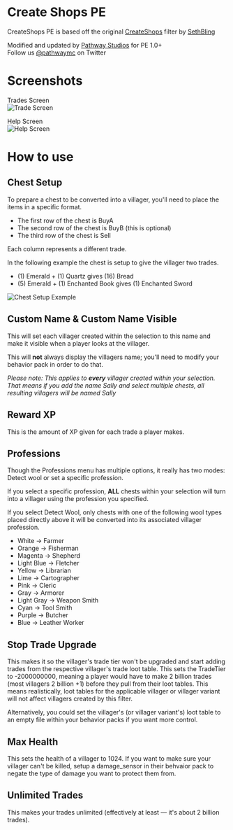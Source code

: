 # Create Shops PE
CreateShops PE is based off the original [CreateShops](https://www.youtube.com/watch?v=dMDnbyFDvXQ) filter by [SethBling](https://www.youtube.com/channel/UC8aG3LDTDwNR1UQhSn9uVrw)

Modified and updated by [Pathway Studios](http://pathway.studio) for PE 1.0+  
Follow us [@pathwaymc](https://twitter.com/@pathwaymc) on Twitter

# Screenshots
Trades Screen  
![Trade Screen](https://user-images.githubusercontent.com/1608235/29000334-5e3f89ae-7a35-11e7-9420-ffa3a1fee980.png "Trade Screen")

Help Screen  
![Help Screen](https://user-images.githubusercontent.com/1608235/29000335-6010e8ea-7a35-11e7-9363-dc0bc0a36624.png "Help Screen")

# How to use

## Chest Setup
To prepare a chest to be converted into a villager, you'll need to place the items in a specific format.

* The first row of the chest is BuyA
* The second row of the chest is BuyB (this is optional)
* The third row of the chest is Sell

Each column represents a different trade. 

In the following example the chest is setup to give the villager two trades.

* (1) Emerald + (1) Quartz gives (16) Bread
* (5) Emerald + (1) Enchanted Book gives (1) Enchanted Sword

![Chest Setup Example](https://user-images.githubusercontent.com/1608235/29000338-6a49d72c-7a35-11e7-97cc-257aff4e970f.png "Chest Setup Example")

## Custom Name & Custom Name Visible
This will set each villager created within the selection to this name and make it visible when a player looks at the villager.

This will **not** always display the villagers name; you'll need to modify your behavior pack in order to do that.

*Please note: This applies to **every** villager created within your selection. That means if you add the name Sally and select multiple chests, all resulting villagers will be named Sally*

## Reward XP
This is the amount of XP given for each trade a player makes.

## Professions
Though the Professions menu has multiple options, it really has two modes: Detect wool or set a specific profession. 

If you select a specific profession, **ALL** chests within your selection will turn into a villager using the profession you specified.

If you select Detect Wool, only chests with one of the following wool types placed directly above it will be converted into its associated villager profession.

* White -> Farmer
* Orange -> Fisherman
* Magenta -> Shepherd
* Light Blue -> Fletcher 
* Yellow -> Librarian
* Lime -> Cartographer
* Pink -> Cleric
* Gray -> Armorer
* Light Gray -> Weapon Smith
* Cyan -> Tool Smith
* Purple -> Butcher
* Blue -> Leather Worker

## Stop Trade Upgrade
This makes it so the villager's trade tier won't be upgraded and start adding trades from the respective villager's trade loot table. This sets the TradeTier to -2000000000, meaning a player would have to make 2 billion trades (most villagers 2 billion +1) before they pull from their loot tables. This means realistically, loot tables for the applicable villager or villager variant will not affect villagers created by this filter.

Alternatively, you could set the villager's (or villager variant's) loot table to an empty file within your behavior packs if you want more control.

## Max Health
This sets the health of a villager to 1024. If you want to make sure your villager can't be killed, setup a damage\_sensor in their behvaior pack to negate the type of damage you want to protect them from.

## Unlimited Trades
This makes your trades unlimited (effectively at least — it's about 2 billion trades).
